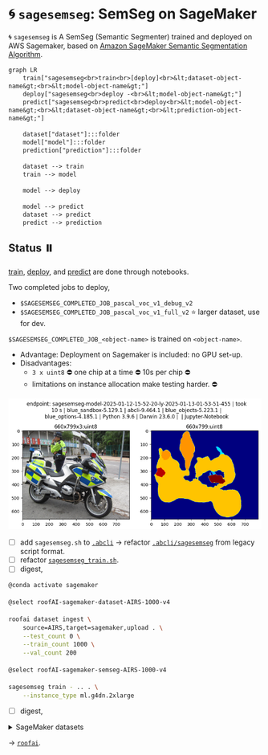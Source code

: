 # 🌀 `sagesemseg`: SemSeg on SageMaker

🌀 `sagesemseg` is A SemSeg (Semantic Segmenter) trained and deployed on AWS Sagemaker, based on [Amazon SageMaker Semantic Segmentation Algorithm](https://github.com/aws/amazon-sagemaker-examples/blob/main/introduction_to_amazon_algorithms/semantic_segmentation_pascalvoc/semantic_segmentation_pascalvoc.ipynb).

```mermaid
graph LR
    train["sagesemseg<br>train<br>[deploy]<br>&lt;dataset-object-name&gt;<br>&lt;model-object-name&gt;"]
    deploy["sagesemseg<br>deploy -<br>&lt;model-object-name&gt;"]
    predict["sagesemseg<br>predict<br>deploy<br>&lt;model-object-name&gt;<br>&lt;dataset-object-name&gt;<br>&lt;prediction-object-name&gt;"]

    dataset["dataset"]:::folder
    model["model"]:::folder
    prediction["prediction"]:::folder

    dataset --> train
    train --> model

    model --> deploy

    model --> predict
    dataset --> predict
    predict --> prediction
```

## Status ⏸️

[train](../../notebooks/sagesemseg/semantic_segmentation_pascalvoc-v9-train.ipynb), [deploy](../../notebooks/sagesemseg/semantic_segmentation_pascalvoc-v11-deploy.ipynb), and [predict](../../notebooks/sagesemseg/semantic_segmentation_pascalvoc-v11-predict.ipynb) are done through notebooks.

Two completed jobs to deploy,

- `$SAGESEMSEG_COMPLETED_JOB_pascal_voc_v1_debug_v2`
- `$SAGESEMSEG_COMPLETED_JOB_pascal_voc_v1_full_v2` ⭐️  larger dataset, use for dev.

`$SAGESEMSEG_COMPLETED_JOB_<object-name>` is trained on `<object-name>`.

- Advantage: Deployment on Sagemaker is included: no GPU set-up.
- Disadvantages:
    - `3 x uint8` ⛔️ one chip at a time ⛔️ 10s per chip ⛔️
    - limitations on instance allocation make testing harder.  ⛔️

![image](https://github.com/kamangir/assets/blob/main/blue-sandbox/sagesemseg-predict.png?raw=true)

- [ ] add `sagesemseg.sh` to [`.abcli`](../.abcli) -> refactor [`.abcli/sagesemseg`](../.abcli/sagesemseg/) from legacy script format.
- [ ] refactor [`sagesemseg_train.sh`](../.abcli/tests/sagesemseg_train.sh).
- [ ] digest,
```bash
@conda activate sagemaker

@select roofAI-sagemaker-dataset-AIRS-1000-v4

roofai dataset ingest \
    source=AIRS,target=sagemaker,upload . \
    --test_count 0 \
    --train_count 1000 \
    --val_count 200

@select roofAI-sagemaker-semseg-AIRS-1000-v4

sagesemseg train - .. . \
    --instance_type ml.g4dn.2xlarge
```
- [ ] digest,
<details>
<summary>SageMaker datasets</summary>

from [Semantic Segmentation on AWS Sagemaker](https://github.com/aws/amazon-sagemaker-examples/blob/main/introduction_to_amazon_algorithms/semantic_segmentation_pascalvoc/semantic_segmentation_pascalvoc.ipynb).

example datasets: `pascal-voc-v1-full-v2`,

```bash
sagesemseg upload_dataset - suffix=full-v2
```

and `pascal-voc-v1-debug-v2`,

```bash
sagesemseg upload_dataset - suffix=debug-v2 --count 16
```

for `subset` in `[train, validation]`,

- `{subset}` contains `.jpg`s.
- `{subset}_annotation` contains ... indexed `.png` files ... `[0, 1 ... c-1, 255]` for ... `c` class[es] ... `255` ... 'ignore' ... any mode that is a [recognized standard](https://pillow.readthedocs.io/en/3.0.x/handbook/concepts.html#concept-modes) [and] ... read as integers ...

image width = 500, and height = 375, while height seems to be flexible.

![image](https://github.com/kamangir/assets/blob/main/roofAI/christchurch_1011-00000-00000.png?raw=true)

</details>

-> [`roofai`](https://github.com/kamangir/roofai).
